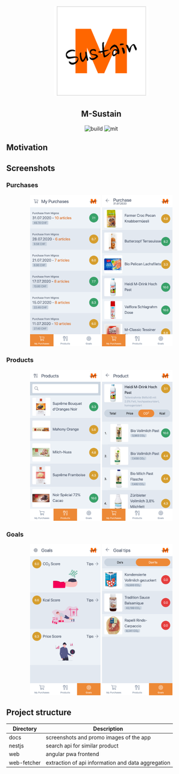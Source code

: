 <h1 align="center">
  <a href="https://m-sustain.ch"><img src="web/src/assets/icons/icon.png" alt="m-sustain" width="250"></a>
</h1>
<h2 align="center">M-Sustain</h2>

<p align='center'>
  <img alt='build' src='https://github.com/yajm/migrosdreamteam/workflows/web/badge.svg'>
  <img alt='mit' src='https://img.shields.io/badge/License-MIT-blue.svg'>
</p>


## Motivation

## Screenshots

### Purchases
<p align='center'>
  <img alt='purchases' src='./docs/screenshots/purchases.png' height=400>
  <img alt='purchase' src='./docs/screenshots/purchase.png' height=400>
</p>

### Products
<p align='center'>
  <img alt='products' src='./docs/screenshots/product-list.png' height=400>
  <img alt='product-detail' src='./docs/screenshots/product-detail.png' height=400>
</p>

### Goals
<p align='center'>
  <img alt='goal' src='./docs/screenshots/goals.png' height=400>
  <img alt='goal-tip' src='./docs/screenshots/goal-tip.png' height=400>
</p>

## Project structure

| Directory | Description |
| --- | --- |
| docs | screenshots and promo images of the app |
| nestjs | search api for similar product |
| web | angular pwa frontend |
| web-fetcher | extraction of api information and data aggregation |

